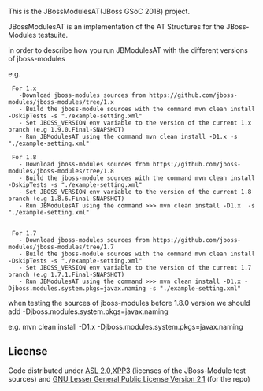 This is the JBossModulesAT(JBoss GSoC 2018) project.

JBossModulesAT is an implementation of the AT Structures for the JBoss-Modules testsuite.

in order to describe how you run JBModulesAT with the different versions of jboss-modules

e.g.
 
     For 1.x
       -Download jboss-modules sources from https://github.com/jboss-modules/jboss-modules/tree/1.x
       - Build the jboss-module sources with the command mvn clean install -DskipTests -s "./example-setting.xml"
       - Set JBOSS_VERSION env variable to the version of the current 1.x branch (e.g 1.9.0.Final-SNAPSHOT)
       - Run JBModulesAT using the command mvn clean install -D1.x -s "./example-setting.xml"
    
     For 1.8
       - Download jboss-modules sources from https://github.com/jboss-modules/jboss-modules/tree/1.8
       - Build the jboss-module sources with the command mvn clean install -DskipTests -s "./example-setting.xml"
       - Set JBOSS_VERSION env variable to the version of the current 1.8 branch (e.g 1.8.6.Final-SNAPSHOT)
       - Run JBModulesAT using the command >>> mvn clean install -D1.x  -s "./example-setting.xml"


     For 1.7
       - Download jboss-modules sources from https://github.com/jboss-modules/jboss-modules/tree/1.7
       - Build the jboss-module sources with the command mvn clean install -DskipTests -s "./example-setting.xml"
       - Set JBOSS_VERSION env variable to the version of the current 1.7 branch (e.g 1.7.1.Final-SNAPSHOT)
       - Run JBModulesAT using the command >>> mvn clean install -D1.x -Djboss.modules.system.pkgs=javax.naming -s "./example-setting.xml" 
        
     
   

 when testing the sources of jboss-modules before 1.8.0 version we should add -Djboss.modules.system.pkgs=javax.naming

  e.g. mvn clean install -D1.x -Djboss.modules.system.pkgs=javax.naming


## License


Code distributed under [ASL 2.0](LICENSE.TXT),[XPP3](XPP3-LICENSE.TXT) (licenses of the JBoss-Module test sources) and [GNU Lesser General Public License Version 2.1](http://www.gnu.org/licenses/lgpl-2.1-standalone.html) (for the repo)
